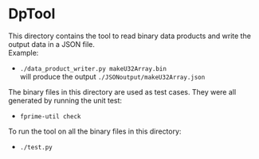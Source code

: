 # DpTool

This directory contains the tool to read binary data products and write the output data in a JSON file.  
Example:
* `./data_product_writer.py makeU32Array.bin`  
will produce the output `./JSONoutput/makeU32Array.json`

The binary files in this directory are used as test cases.  They were all generated by running the unit test:
* `fprime-util check`

To run the tool on all the binary files in this directory:
* `./test.py`
